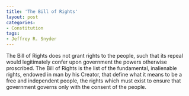 ```yaml
---
title: 'The Bill of Rights'
layout: post
categories:
- Constitution
tags:
- Jeffrey R. Snyder
---
```


The Bill of Rights does not grant rights to the people, such that its repeal would legitimately confer upon government the powers otherwise proscribed. The Bill of Rights is the list of the fundamental, inalienable rights, endowed in man by his Creator, that define what it means to be a free and independent people, the rights which must exist to ensure that government governs only with the consent of the people.